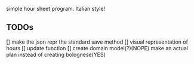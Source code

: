 simple hour sheet program. Italian style!



## TODOs

[] make the json repr the standard save method
[] visual representation of hours
[] update function
[] create domain model(?)(NOPE) make an actual plan instead of creating bolognese(YES)
